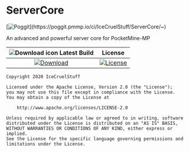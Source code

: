 # ServerCore

[![Poggit](https://poggit.pmmp.io/ci.shield/IceCruelStuff/ServerCore/~)](https://poggit.pmmp.io/ci/IceCruelStuff/ServerCore/~)

An advanced and powerful server core for PocketMine-MP

| ![Download icon](https://storage.googleapis.com/material-icons/external-assets/v4/icons/svg/ic_file_download_black_18px.svg) Latest Build | License |
| :---: | :---: |
| [![Download](https://img.shields.io/badge/download-latest-blue.svg)](https://github.com/IceCruelStuff/ServerCore/releases/latest/download/ServerCore.phar) | [![License](https://img.shields.io/badge/license-Apache-blue.svg)](https://github.com/IceCruelStuff/ServerCore/blob/master/LICENSE) |

```license
Copyright 2020 IceCruelStuff

Licensed under the Apache License, Version 2.0 (the "License");
you may not use this file except in compliance with the License.
You may obtain a copy of the License at

    http://www.apache.org/licenses/LICENSE-2.0

Unless required by applicable law or agreed to in writing, software
distributed under the License is distributed on an "AS IS" BASIS,
WITHOUT WARRANTIES OR CONDITIONS OF ANY KIND, either express or implied.
See the License for the specific language governing permissions and
limitations under the License.
```
